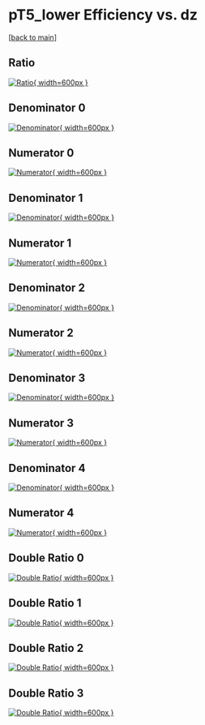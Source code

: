 # pT5_lower Efficiency vs. dz

[[back to main](./)]



## Ratio

[![Ratio](../mtv/var/pT5_lower_xtr_0_0_eff_dz.png){ width=600px }](../mtv/var/pT5_lower_xtr_0_0_eff_dz.pdf)

## Denominator 0

[![Denominator](../mtv/den/pT5_lower_xtr_0_0_eff_dz_den0.png){ width=600px }](../mtv/den/pT5_lower_xtr_0_0_eff_dz_den0.pdf)

## Numerator 0

[![Numerator](../mtv/num/pT5_lower_xtr_0_0_eff_dz_num0.png){ width=600px }](../mtv/num/pT5_lower_xtr_0_0_eff_dz_num0.pdf)

## Denominator 1

[![Denominator](../mtv/den/pT5_lower_xtr_0_0_eff_dz_den1.png){ width=600px }](../mtv/den/pT5_lower_xtr_0_0_eff_dz_den1.pdf)

## Numerator 1

[![Numerator](../mtv/num/pT5_lower_xtr_0_0_eff_dz_num1.png){ width=600px }](../mtv/num/pT5_lower_xtr_0_0_eff_dz_num1.pdf)

## Denominator 2

[![Denominator](../mtv/den/pT5_lower_xtr_0_0_eff_dz_den2.png){ width=600px }](../mtv/den/pT5_lower_xtr_0_0_eff_dz_den2.pdf)

## Numerator 2

[![Numerator](../mtv/num/pT5_lower_xtr_0_0_eff_dz_num2.png){ width=600px }](../mtv/num/pT5_lower_xtr_0_0_eff_dz_num2.pdf)

## Denominator 3

[![Denominator](../mtv/den/pT5_lower_xtr_0_0_eff_dz_den3.png){ width=600px }](../mtv/den/pT5_lower_xtr_0_0_eff_dz_den3.pdf)

## Numerator 3

[![Numerator](../mtv/num/pT5_lower_xtr_0_0_eff_dz_num3.png){ width=600px }](../mtv/num/pT5_lower_xtr_0_0_eff_dz_num3.pdf)

## Denominator 4

[![Denominator](../mtv/den/pT5_lower_xtr_0_0_eff_dz_den4.png){ width=600px }](../mtv/den/pT5_lower_xtr_0_0_eff_dz_den4.pdf)

## Numerator 4

[![Numerator](../mtv/num/pT5_lower_xtr_0_0_eff_dz_num4.png){ width=600px }](../mtv/num/pT5_lower_xtr_0_0_eff_dz_num4.pdf)

## Double Ratio 0

[![Double Ratio](../mtv/ratio/pT5_lower_xtr_0_0_eff_dz_ratio0.png){ width=600px }](../mtv/ratio/pT5_lower_xtr_0_0_eff_dz_ratio0.pdf)

## Double Ratio 1

[![Double Ratio](../mtv/ratio/pT5_lower_xtr_0_0_eff_dz_ratio1.png){ width=600px }](../mtv/ratio/pT5_lower_xtr_0_0_eff_dz_ratio1.pdf)

## Double Ratio 2

[![Double Ratio](../mtv/ratio/pT5_lower_xtr_0_0_eff_dz_ratio2.png){ width=600px }](../mtv/ratio/pT5_lower_xtr_0_0_eff_dz_ratio2.pdf)

## Double Ratio 3

[![Double Ratio](../mtv/ratio/pT5_lower_xtr_0_0_eff_dz_ratio3.png){ width=600px }](../mtv/ratio/pT5_lower_xtr_0_0_eff_dz_ratio3.pdf)

